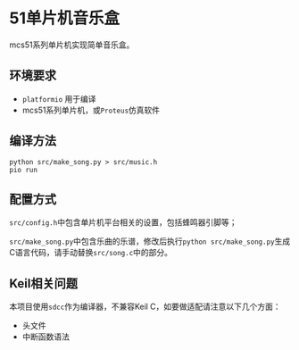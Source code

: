 # 51单片机音乐盒

mcs51系列单片机实现简单音乐盒。

## 环境要求

- `platformio` 用于编译
- mcs51系列单片机，或`Proteus`仿真软件

## 编译方法

```
python src/make_song.py > src/music.h
pio run
```

## 配置方式
`src/config.h`中包含单片机平台相关的设置，包括蜂鸣器引脚等；

`src/make_song.py`中包含乐曲的乐谱，修改后执行`python src/make_song.py`生成C语言代码，请手动替换`src/song.c`中的部分。

## Keil相关问题
本项目使用`sdcc`作为编译器，不兼容Keil C，如要做适配请注意以下几个方面：

- 头文件 
- 中断函数语法
